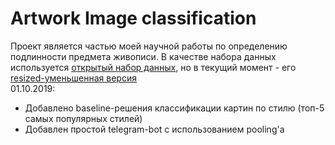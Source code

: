 # Artwork Image classification
Проект является частью моей научной работы по определению подлинности предмета живописи.
В качестве набора данных используется [открытый набор данных](https://www.kaggle.com/c/painter-by-numbers/), но 
в текущий момент - его [resized-уменьшенная версия](https://www.kaggle.com/kovalevvyu/painter-by-numbers-resized)<br/>
01.10.2019:<br/>
* Добавлено baseline-решения классификации картин по стилю (топ-5 самых популярных стилей)
* Добавлен простой telegram-bot с использованием pooling'a
